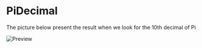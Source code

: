 # PiDecimal
The picture below present the result when we look for the 10th decimal of Pi

![Preview](https://cdn.discordapp.com/attachments/828905975426711604/1126498723866873877/image.png)
